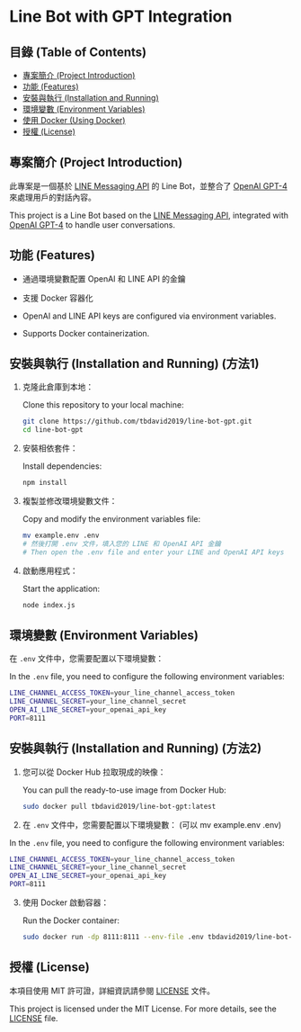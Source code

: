 
# Line Bot with GPT Integration

## 目錄 (Table of Contents)

- [專案簡介 (Project Introduction)](#專案簡介-project-introduction)
- [功能 (Features)](#功能-features)
- [安裝與執行 (Installation and Running)](#安裝與執行-installation-and-running)
- [環境變數 (Environment Variables)](#環境變數-environment-variables)
- [使用 Docker (Using Docker)](#使用-docker-using-docker)
- [授權 (License)](#授權-license)

## 專案簡介 (Project Introduction)

此專案是一個基於 [LINE Messaging API](https://developers.line.biz/en/docs/messaging-api/) 的 Line Bot，並整合了 [OpenAI GPT-4](https://openai.com/) 來處理用戶的對話內容。

This project is a Line Bot based on the [LINE Messaging API](https://developers.line.biz/en/docs/messaging-api/), integrated with [OpenAI GPT-4](https://openai.com/) to handle user conversations.

## 功能 (Features)

- 通過環境變數配置 OpenAI 和 LINE API 的金鑰
- 支援 Docker 容器化

- OpenAI and LINE API keys are configured via environment variables.
- Supports Docker containerization.

## 安裝與執行 (Installation and Running) (方法1)

1. 克隆此倉庫到本地：
   
   Clone this repository to your local machine:
   ```bash
   git clone https://github.com/tbdavid2019/line-bot-gpt.git
   cd line-bot-gpt
   ```

2. 安裝相依套件：
   
   Install dependencies:
   ```bash
   npm install
   ```

3. 複製並修改環境變數文件：
   
   Copy and modify the environment variables file:
   ```bash
   mv example.env .env
   # 然後打開 .env 文件，填入您的 LINE 和 OpenAI API 金鑰
   # Then open the .env file and enter your LINE and OpenAI API keys
   ```

4. 啟動應用程式：
   
   Start the application:
   ```bash
   node index.js
   ```

## 環境變數 (Environment Variables)

在 `.env` 文件中，您需要配置以下環境變數：

In the `.env` file, you need to configure the following environment variables:

```bash
LINE_CHANNEL_ACCESS_TOKEN=your_line_channel_access_token
LINE_CHANNEL_SECRET=your_line_channel_secret
OPEN_AI_LINE_SECRET=your_openai_api_key
PORT=8111
```

## 安裝與執行 (Installation and Running) (方法2)

1. 您可以從 Docker Hub 拉取現成的映像：

   You can pull the ready-to-use image from Docker Hub:
   ```bash
   sudo docker pull tbdavid2019/line-bot-gpt:latest
   ```


2. 在 `.env` 文件中，您需要配置以下環境變數： (可以 mv example.env .env)

In the `.env` file, you need to configure the following environment variables:

```bash
LINE_CHANNEL_ACCESS_TOKEN=your_line_channel_access_token
LINE_CHANNEL_SECRET=your_line_channel_secret
OPEN_AI_LINE_SECRET=your_openai_api_key
PORT=8111
```   

3. 使用 Docker 啟動容器：
   
   Run the Docker container:
   ```bash
   sudo docker run -dp 8111:8111 --env-file .env tbdavid2019/line-bot-gpt:latest
   ```

## 授權 (License)

本項目使用 MIT 許可證，詳細資訊請參閱 [LICENSE](LICENSE) 文件。

This project is licensed under the MIT License. For more details, see the [LICENSE](LICENSE) file.
